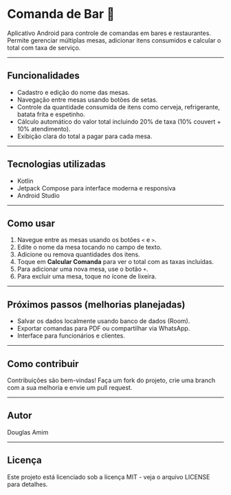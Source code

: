 # Comanda de Bar 🍻

Aplicativo Android para controle de comandas em bares e restaurantes. Permite gerenciar múltiplas mesas, adicionar itens consumidos e calcular o total com taxa de serviço.

---

## Funcionalidades

- Cadastro e edição do nome das mesas.
- Navegação entre mesas usando botões de setas.
- Controle da quantidade consumida de itens como cerveja, refrigerante, batata frita e espetinho.
- Cálculo automático do valor total incluindo 20% de taxa (10% couvert + 10% atendimento).
- Exibição clara do total a pagar para cada mesa.

---

## Tecnologias utilizadas

- Kotlin
- Jetpack Compose para interface moderna e responsiva
- Android Studio

---

## Como usar

1. Navegue entre as mesas usando os botões `<` e `>`.
2. Edite o nome da mesa tocando no campo de texto.
3. Adicione ou remova quantidades dos itens.
4. Toque em **Calcular Comanda** para ver o total com as taxas incluídas.
5. Para adicionar uma nova mesa, use o botão `+`.
6. Para excluir uma mesa, toque no ícone de lixeira.

---

## Próximos passos (melhorias planejadas)

- Salvar os dados localmente usando banco de dados (Room).
- Exportar comandas para PDF ou compartilhar via WhatsApp.
- Interface para funcionários e clientes.

---

## Como contribuir

Contribuições são bem-vindas! Faça um fork do projeto, crie uma branch com a sua melhoria e envie um pull request.

---

## Autor

Douglas Amim

---

## Licença

Este projeto está licenciado sob a licença MIT - veja o arquivo LICENSE para detalhes.
